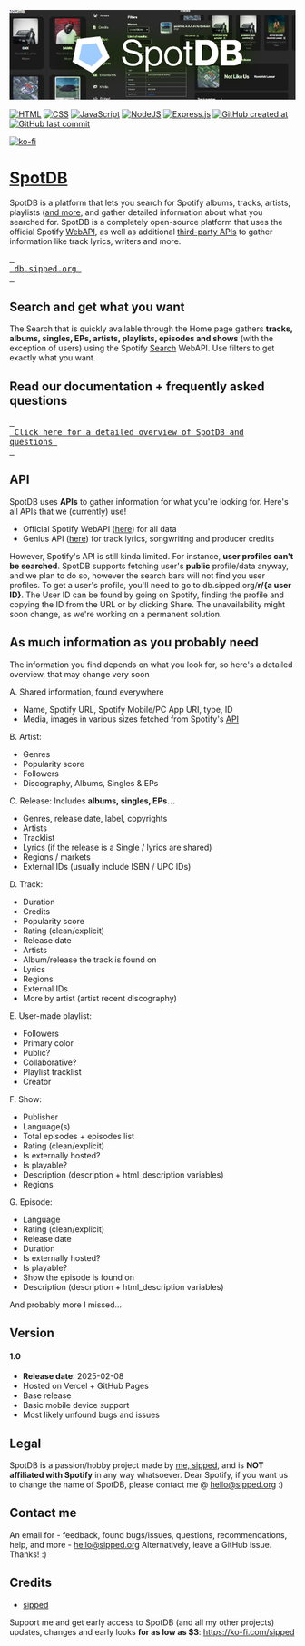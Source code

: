![db.sipped.org header](https://raw.githubusercontent.com/sippedaway/SpotDB/refs/heads/main/github/SpotDB.png)

[![HTML](https://img.shields.io/badge/HTML-%23E34F26.svg?logo=html5&logoColor=white)](#)
[![CSS](https://img.shields.io/badge/CSS-1572B6?logo=css3&logoColor=fff)](#)
[![JavaScript](https://img.shields.io/badge/JavaScript-F7DF1E?logo=javascript&logoColor=000)](#)
[![NodeJS](https://img.shields.io/badge/Node.js-6DA55F?logo=node.js&logoColor=white)](#)
[![Express.js](https://img.shields.io/badge/Express.js-%23404d59.svg?logo=express&logoColor=%2361DAFB)](#)
[![GitHub created at](https://img.shields.io/github/created-at/sippedaway/SpotDB)](#)
[![GitHub last commit](https://img.shields.io/github/last-commit/sippedaway/SpotDB)](#)


[![ko-fi](https://ko-fi.com/img/githubbutton_sm.svg)](https://ko-fi.com/K3K31AMKAQ)

# [SpotDB](https://db.sipped.org/)
SpotDB is a platform that lets you search for Spotify albums, tracks, artists, playlists ([and more](#As-much-information-as-you-probably-need), and gather detailed information about what you searched for. SpotDB is a completely open-source platform that uses the official Spotify [WebAPI](https://developer.spotify.com/documentation/web-api/), as well as additional [third-party APIs](#API) to gather information like track lyrics, writers and more.

[<kbd> <br> db.sipped.org <br> </kbd>](https://db.sipped.org)

## Search and get what you want
The Search that is quickly available through the Home page gathers <b>tracks, albums, singles, EPs, artists, playlists, episodes and shows</b> (with the exception of users) using the Spotify [Search](https://developer.spotify.com/documentation/web-api/reference/search) WebAPI. Use filters to get exactly what you want.

## Read our documentation + frequently asked questions
[<kbd> <br> Click here for a detailed overview of SpotDB and questions <br> </kbd>](https://db.sipped.org/faq)

## API
SpotDB uses **APIs** to gather information for what you're looking for. Here's all APIs that we (currently) use!
- Official Spotify WebAPI ([here](https://developer.spotify.com/documentation/web-api/)) for all data
- Genius API ([here](https://docs.genius.com)) for track lyrics, songwriting and producer credits

However, Spotify's API is still kinda limited. For instance, **user profiles can't be searched**. SpotDB supports fetching user's **public** profile/data anyway, and we plan to do so, however the search bars will not find you user profiles. To get a user's profile, you'll need to go to db.sipped.org/**r/{a user ID}**. The User ID can be found by going on Spotify, finding the profile and copying the ID from the URL or by clicking Share. The unavailability might soon change, as we're working on a permanent solution.

## As much information as you probably need
The information you find depends on what you look for, so here's a detailed overview, that may change very soon

A. Shared information, found everywhere
- Name, Spotify URL, Spotify Mobile/PC App URI, type, ID
- Media, images in various sizes fetched from Spotify's [API](#API)

B. Artist:
- Genres
- Popularity score
- Followers
- Discography, Albums, Singles & EPs

C. Release:
Includes **albums, singles, EPs...**
- Genres, release date, label, copyrights
- Artists
- Tracklist
- Lyrics (if the release is a Single / lyrics are shared)
- Regions / markets
- External IDs (usually include ISBN / UPC IDs)

D. Track:
- Duration
- Credits
- Popularity score
- Rating (clean/explicit)
- Release date
- Artists
- Album/release the track is found on
- Lyrics
- Regions
- External IDs
- More by artist (artist recent discography)

E. User-made playlist:
- Followers
- Primary color
- Public?
- Collaborative?
- Playlist tracklist
- Creator

F. Show:
- Publisher
- Language(s)
- Total episodes + episodes list
- Rating (clean/explicit)
- Is externally hosted?
- Is playable?
- Description (description + html_description variables)
- Regions

G. Episode:
- Language
- Rating (clean/explicit)
- Release date
- Duration
- Is externally hosted?
- Is playable?
- Show the episode is found on
- Description (description + html_description variables)

And probably more I missed...

## Version
#### 1.0
- **Release date**: 2025-02-08
- Hosted on Vercel + GitHub Pages
- Base release
- Basic mobile device support
- Most likely unfound bugs and issues

## Legal
SpotDB is a passion/hobby project made by [me, sipped,](https://github.com/sippedaway) and is **NOT affiliated with Spotify** in any way whatsoever.
Dear Spotify, if you want us to change the name of SpotDB, please contact me @ hello@sipped.org :)

## Contact me
An email for - feedback, found bugs/issues, questions, recommendations, help, and more - hello@sipped.org
Alternatively, leave a GitHub issue. Thanks! :)

## Credits
- [sipped](https://github.com/sippedaway)

Support me and get early access to SpotDB (and all my other projects) updates, changes and early looks __for as low as $3__: https://ko-fi.com/sipped
